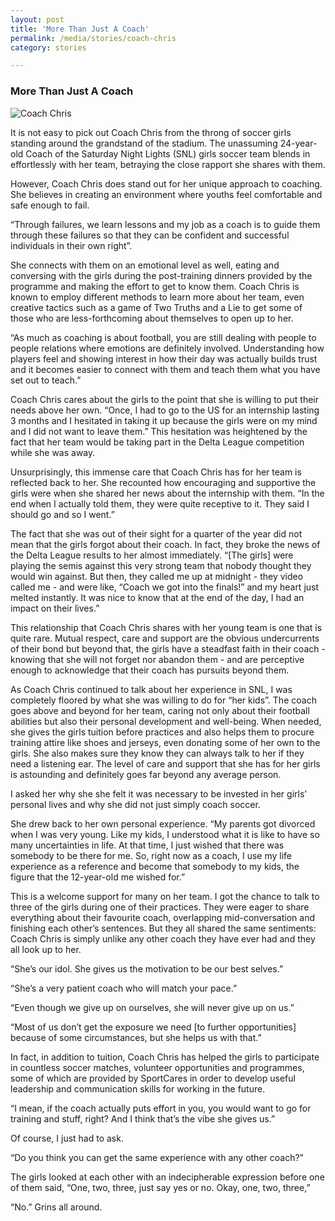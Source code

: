 ```yaml
---
layout: post
title: 'More Than Just A Coach'
permalink: /media/stories/coach-chris
category: stories

---
```



### More Than Just A Coach

![Coach Chris](/images/Coach_Chris.JPG)

It is not easy to pick out Coach Chris from the throng of soccer girls standing around the grandstand of the stadium. The unassuming 24-year-old Coach of the Saturday Night Lights (SNL) girls soccer team blends in effortlessly with her team, betraying the close rapport she shares with them.

However, Coach Chris does stand out for her unique approach to coaching. She believes in creating an environment where youths feel comfortable and safe enough to fail. 

“Through failures, we learn lessons and my job as a coach is to guide them through these failures so that they can be confident and successful individuals in their own right”.

She connects with them on an emotional level as well, eating and conversing with the girls during the post-training dinners provided by the programme and making the effort to get to know them. Coach Chris is known to employ different methods to learn more about her team, even creative tactics such as a game of Two Truths and a Lie to get some of those who are less-forthcoming about themselves to open up to her.

“As much as coaching is about football, you are still dealing with people to people relations where emotions are definitely involved. Understanding how players feel and showing interest in how their day was actually builds trust and it becomes easier to connect with them and teach them what you have set out to teach.”

Coach Chris cares about the girls to the point that she is willing to put their needs above her own. “Once, I had to go to the US for an internship lasting 3 months and I hesitated in taking it up because the girls were on my mind and I did not want to leave them.” This hesitation was heightened by the fact that her team would be taking part in the Delta League competition while she was away. 

Unsurprisingly, this immense care that Coach Chris has for her team is reflected back to her. She recounted how encouraging and supportive the girls were when she shared her news about the internship with them. “In the end when I actually told them, they were quite receptive to it. They said I should go and so I went.”

The fact that she was out of their sight for a quarter of the year did not mean that the girls forgot about their coach. In fact, they broke the news of the Delta League results to her almost immediately. “[The girls] were playing the semis against this very strong team that nobody thought they would win against. But then, they called me up at midnight - they video called me - and were like, “Coach we got into the finals!” and my heart just melted instantly. It was nice to know that at the end of the day, I had an impact on their lives.”

This relationship that Coach Chris shares with her young team is one that is quite rare. Mutual respect, care and support are the obvious undercurrents of their bond but beyond that, the girls have a steadfast faith in their coach - knowing that she will not forget nor abandon them - and are perceptive enough to acknowledge that their coach has pursuits beyond them. 

As Coach Chris continued to talk about her experience in SNL, I was completely floored by what she was willing to do for “her kids”. The coach goes above and beyond for her team, caring not only about their football abilities but also their personal development and well-being. When needed, she gives the girls tuition before practices and also helps them to procure training attire like shoes and jerseys, even donating some of her own to the girls. She also makes sure they know they can always talk to her if they need a listening ear. The level of care and support that she has for her girls is astounding and definitely goes far beyond any average person. 

I asked her why she she felt it was necessary to be invested in her girls’ personal lives and why she did not just simply coach soccer. 

She drew back to her own personal experience. “My parents got divorced when I was very young. Like my kids, I understood what it is like to have so many uncertainties in life. At that time, I just wished that there was somebody to be there for me. So, right now as a coach, I use my life experience as a reference and become that somebody to my kids, the figure that the 12-year-old me wished for.”

This is a welcome support for many on her team. I got the chance to talk to three of the girls during one of their practices. They were eager to share everything about their favourite coach, overlapping mid-conversation and finishing each other’s sentences. But they all shared the same sentiments: Coach Chris is simply unlike any other coach they have ever had and they all look up to her.

“She’s our idol. She gives us the motivation to be our best selves.”

“She’s a very patient coach who will match your pace.”

“Even though we give up on ourselves, she will never give up on us.”

“Most of us don’t get the exposure we need [to further opportunities] because of some circumstances, but she helps us with that.” 

In fact, in addition to tuition, Coach Chris has helped the girls to participate in countless soccer matches, volunteer opportunities and programmes, some of which are provided by SportCares in order to develop useful leadership and communication skills for working in the future.

“I mean, if the coach actually puts effort in you, you would want to go for training and stuff, right? And I think that’s the vibe she gives us.” 

Of course, I just had to ask.

“Do you think you can get the same experience with any other coach?”

The girls looked at each other with an indecipherable expression before one of them said, “One, two, three, just say yes or no. Okay, one, two, three,”

“No.” Grins all around.


